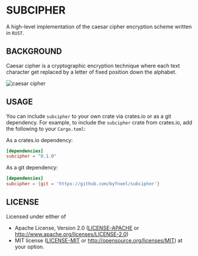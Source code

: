 # SUBCIPHER

A high-level implementation of the caesar cipher encryption scheme
written in ```RUST```.

## BACKGROUND

Caesar cipher is a cryptographic encryption technique where each text
character get replaced by a letter of fixed position down the alphabet.

![caesar cipher](https://upload.wikimedia.org/wikipedia/commons/thumb/4/4a/Caesar_cipher_left_shift_of_3.svg/330px-Caesar_cipher_left_shift_of_3.svg.png)


## USAGE

You can include `subcipher` to your own crate via crates.io or as a git dependency.
For example, to include the `subcipher` crate from crates.io, add the following to your `Cargo.toml`:

As a crates.io dependency:

```toml
[dependencies]
subcipher = "0.1.0"
`````

As a git dependency:
```toml
[dependencies]
subcipher = {git = 'https://github.com/byfnoel/subcipher'}
```

## LICENSE

Licensed under either of

* Apache License, Version 2.0
    ([LICENSE-APACHE](LICENSE-APACHE) or http://www.apache.org/licenses/LICENSE-2.0)
* MIT license
    ([LICENSE-MIT](LICENSE-MIT) or http://opensource.org/licenses/MIT)
at your option.
